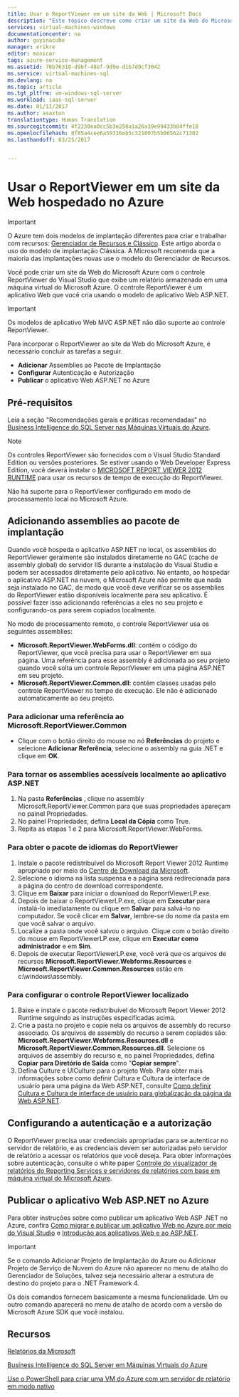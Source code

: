 ```yaml
---
title: Usar o ReportViewer em um site da Web | Microsoft Docs
description: "Este tópico descreve como criar um site da Web do Microsoft Azure com o controle ReportViewer do Visual Studio que exibe um relatório armazenado em uma máquina virtual do Microsoft Azure."
services: virtual-machines-windows
documentationcenter: na
author: guyinacube
manager: erikre
editor: monicar
tags: azure-service-management
ms.assetid: 78b76318-d9bf-48ef-9d9e-d1b7d8cf3042
ms.service: virtual-machines-sql
ms.devlang: na
ms.topic: article
ms.tgt_pltfrm: vm-windows-sql-server
ms.workload: iaas-sql-server
ms.date: 01/11/2017
ms.author: asaxton
translationtype: Human Translation
ms.sourcegitcommit: 4f2230ea0cc5b3e258a1a26a39e99433b04ffe18
ms.openlocfilehash: 8f85a4cee6a59316eb5c321007b5b9d562c71302
ms.lasthandoff: 03/25/2017


---
```

# <a name="use-reportviewer-in-a-web-site-hosted-in-azure"></a>Usar o ReportViewer em um site da Web hospedado no Azure
> [!IMPORTANT] 
> O Azure tem dois modelos de implantação diferentes para criar e trabalhar com recursos: [Gerenciador de Recursos e Clássico](../../../azure-resource-manager/resource-manager-deployment-model.md). Este artigo aborda o uso do modelo de implantação Clássica. A Microsoft recomenda que a maioria das implantações novas use o modelo do Gerenciador de Recursos.

Você pode criar um site da Web do Microsoft Azure com o controle ReportViewer do Visual Studio que exibe um relatório armazenado em uma máquina virtual do Microsoft Azure. O controle ReportViewer é um aplicativo Web que você cria usando o modelo de aplicativo Web ASP.NET.

> [!IMPORTANT]
> Os modelos de aplicativo Web MVC ASP.NET não dão suporte ao controle ReportViewer.

Para incorporar o ReportViewer ao site da Web do Microsoft Azure, é necessário concluir as tarefas a seguir.

* **Adicionar** Assemblies ao Pacote de Implantação
* **Configurar** Autenticação e Autorização
* **Publicar** o aplicativo Web ASP.NET no Azure

## <a name="prerequisites"></a>Pré-requisitos
Leia a seção "Recomendações gerais e práticas recomendadas" no [Business Intelligence do SQL Server nas Máquinas Virtuais do Azure](../classic/ps-sql-bi.md).

> [!NOTE]
> Os controles ReportViewer são fornecidos com o Visual Studio Standard Edition ou versões posteriores. Se estiver usando o Web Developer Express Edition, você deverá instalar o [MICROSOFT REPORT VIEWER 2012 RUNTIME](https://www.microsoft.com/download/details.aspx?id=35747) para usar os recursos de tempo de execução do ReportViewer.
> 
> Não há suporte para o ReportViewer configurado em modo de processamento local no Microsoft Azure.

## <a name="adding-assemblies-to-the-deployment-package"></a>Adicionando assemblies ao pacote de implantação
Quando você hospeda o aplicativo ASP.NET no local, os assemblies do ReportViewer geralmente são instalados diretamente no GAC (cache de assembly global) do servidor IIS durante a instalação do Visual Studio e podem ser acessados diretamente pelo aplicativo. No entanto, ao hospedar o aplicativo ASP.NET na nuvem, o Microsoft Azure não permite que nada seja instalado no GAC, de modo que você deve verificar se os assemblies do ReportViewer estão disponíveis localmente para seu aplicativo. É possível fazer isso adicionando referências a eles no seu projeto e configurando-os para serem copiados localmente.

No modo de processamento remoto, o controle ReportViewer usa os seguintes assemblies:

* **Microsoft.ReportViewer.WebForms.dll**: contém o código do ReportViewer, que você precisa para usar o ReportViewer em sua página. Uma referência para esse assembly é adicionada ao seu projeto quando você solta um controle ReportViewer em uma página ASP.NET em seu projeto.
* **Microsoft.ReportViewer.Common.dll**: contém classes usadas pelo controle ReportViewer no tempo de execução. Ele não é adicionado automaticamente ao seu projeto.

### <a name="to-add-a-reference-to-microsoftreportviewercommon"></a>Para adicionar uma referência ao Microsoft.ReportViewer.Common
* Clique com o botão direito do mouse no nó **Referências** do projeto e selecione **Adicionar Referência**, selecione o assembly na guia .NET e clique em **OK**.

### <a name="to-make-the-assemblies-locally-accessible-by-your-aspnet-application"></a>Para tornar os assemblies acessíveis localmente ao aplicativo ASP.NET
1. Na pasta **Referências** , clique no assembly Microsoft.ReportViewer.Common para que suas propriedades apareçam no painel Propriedades.
2. No painel Propriedades, defina **Local da Cópia** como True.
3. Repita as etapas 1 e 2 para Microsoft.ReportViewer.WebForms.

### <a name="to-get-reportviewer-language-pack"></a>Para obter o pacote de idiomas do ReportViewer
1. Instale o pacote redistribuível do Microsoft Report Viewer 2012 Runtime apropriado por meio do [Centro de Download da Microsoft](http://go.microsoft.com/fwlink/?LinkId=317386).
2. Selecione o idioma na lista suspensa e a página será redirecionada para a página do centro de download correspondente.
3. Clique em **Baixar** para iniciar o download do ReportViewerLP.exe.
4. Depois de baixar o ReportViewerLP.exe, clique em **Executar** para instalá-lo imediatamente ou clique em **Salvar** para salvá-lo no computador. Se você clicar em **Salvar**, lembre-se do nome da pasta em que você salvar o arquivo.
5. Localize a pasta onde você salvou o arquivo. Clique com o botão direito do mouse em ReportViewerLP.exe, clique em **Executar como administrador** e em **Sim**.
6. Depois de executar ReportViewerLP.exe, você verá que os arquivos de recursos **Microsoft.ReportViewer.Webforms.Resources** e **Microsoft.ReportViewer.Common.Resources** estão em c:\windows\assembly.

### <a name="to-configure-for-localized-reportviewer-control"></a>Para configurar o controle ReportViewer localizado
1. Baixe e instale o pacote redistribuível do Microsoft Report Viewer 2012 Runtime seguindo as instruções especificadas acima.
2. Crie a pasta <language> no projeto e copie nela os arquivos de assembly do recurso associado. Os arquivos de assembly do recurso a serem copiados são: **Microsoft.ReportViewer.Webforms.Resources.dll** e **Microsoft.ReportViewer.Common.Resources.dll**. Selecione os arquivos de assembly do recurso e, no painel Propriedades, defina **Copiar para Diretório de Saída** como "**Copiar sempre**".
3. Defina Culture e UICulture para o projeto Web. Para obter mais informações sobre como definir Cultura e Cultura de interface de usuário para uma página da Web ASP.NET, consulte [Como definir Cultura e Cultura de interface de usuário para globalização da página da Web ASP.NET](http://go.microsoft.com/fwlink/?LinkId=237461).

## <a name="configuring-authentication-and-authorization"></a>Configurando a autenticação e a autorização
O ReportViewer precisa usar credenciais apropriadas para se autenticar no servidor de relatório, e as credenciais devem ser autorizadas pelo servidor de relatório a acessar os relatórios que você deseja. Para obter informações sobre autenticação, consulte o white paper [Controle do visualizador de relatórios do Reporting Services e servidores de relatórios com base em máquina virtual do Microsoft Azure](https://msdn.microsoft.com/library/azure/dn753698.aspx).

## <a name="publish-the-aspnet-web-application-to-azure"></a>Publicar o aplicativo Web ASP.NET no Azure
Para obter instruções sobre como publicar um aplicativo Web ASP .NET no Azure, confira [Como migrar e publicar um aplicativo Web no Azure por meio do Visual Studio](../../../vs-azure-tools-migrate-publish-web-app-to-cloud-service.md) e [Introdução aos aplicativos Web e ao ASP.NET](../../../app-service-web/web-sites-dotnet-get-started.md).

> [!IMPORTANT]
> Se o comando Adicionar Projeto de Implantação do Azure ou Adicionar Projeto de Serviço de Nuvem do Azure não aparecer no menu de atalho do Gerenciador de Soluções, talvez seja necessário alterar a estrutura de destino do projeto para o .NET Framework 4.
> 
> Os dois comandos fornecem basicamente a mesma funcionalidade. Um ou outro comando aparecerá no menu de atalho de acordo com a versão do Microsoft Azure SDK que você instalou.
> 
> 

## <a name="resources"></a>Recursos
[Relatórios da Microsoft](http://go.microsoft.com/fwlink/?LinkId=205399)

[Business Intelligence do SQL Server em Máquinas Virtuais do Azure](../classic/ps-sql-bi.md)

[Use o PowerShell para criar uma VM do Azure com um servidor de relatório em modo nativo](../classic/ps-sql-report.md)


